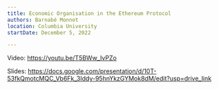 ```yaml
---
title: Economic Organisation in the Ethereum Protocol
authors: Barnabé Monnot
location: Columbia University
startDate: December 5, 2022

---
```


Video: <https://youtu.be/T5BWw_IvPZo>

Slides: <https://docs.google.com/presentation/d/10T-53fkQmotcMQC_Vb6Fk_3Iddy-95hnYkzGYMok8dM/edit?usp=drive_link>